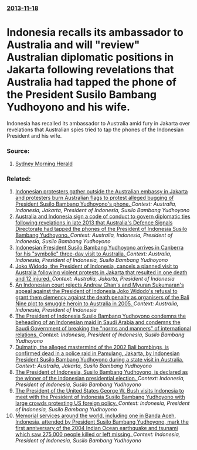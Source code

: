 ### [2013-11-18](/news/2013/11/18/index.md)

# Indonesia recalls its ambassador to Australia and will "review" Australian diplomatic positions in Jakarta following revelations that Australia had tapped the phone of the President Susilo Bambang Yudhoyono and his wife. 

Indonesia has recalled its ambassador to Australia amid fury in Jakarta over revelations that Australian spies tried to tap the phones of the Indonesian President and his wife.


### Source:

1. [Sydney Morning Herald](http://www.smh.com.au/world/indonesia-recalls-ambassador-to-australia-over-spying-claim-20131118-2xr5x.html)

### Related:

1. [Indonesian protesters gather outside the Australian embassy in Jakarta and protesters burn Australian flags to protest alleged bugging of President Susilo Bambang Yudhoyono's phone. ](/news/2013/11/21/indonesian-protesters-gather-outside-the-australian-embassy-in-jakarta-and-protesters-burn-australian-flags-to-protest-alleged-bugging-of-pr.md) _Context: Australia, Indonesia, Jakarta, President of Indonesia, Susilo Bambang Yudhoyono_
2. [Australia and Indonesia sign a code of conduct to govern diplomatic ties following revelations in late 2013 that Australia's Defence Signals Directorate had tapped the phones of the President of Indonesia Susilo Bambang Yudhoyono. ](/news/2014/08/28/australia-and-indonesia-sign-a-code-of-conduct-to-govern-diplomatic-ties-following-revelations-in-late-2013-that-australia-s-defence-signals.md) _Context: Australia, Indonesia, President of Indonesia, Susilo Bambang Yudhoyono_
3. [Indonesian President Susilo Bambang Yudhoyono arrives in Canberra for his "symbolic" three-day visit to Australia. ](/news/2010/03/9/indonesian-president-susilo-bambang-yudhoyono-arrives-in-canberra-for-his-symbolic-three-day-visit-to-australia.md) _Context: Australia, Indonesia, President of Indonesia, Susilo Bambang Yudhoyono_
4. [Joko Widodo, the President of Indonesia, cancels a planned visit to Australia following violent protests in Jakarta that resulted in one death and 12 injured. ](/news/2016/11/5/joko-widodo-the-president-of-indonesia-cancels-a-planned-visit-to-australia-following-violent-protests-in-jakarta-that-resulted-in-one-dea.md) _Context: Australia, Jakarta, President of Indonesia_
5. [An Indonesian court rejects Andrew Chan's and Myuran Sukumaran's appeal against the President of Indonesia Joko Widodo's refusal to grant them clemency against the death penalty as organisers of the Bali Nine plot to smuggle heroin to Australia in 2005. ](/news/2015/04/6/an-indonesian-court-rejects-andrew-chan-s-and-myuran-sukumaran-s-appeal-against-the-president-of-indonesia-joko-widodo-s-refusal-to-grant-th.md) _Context: Australia, Indonesia, President of Indonesia_
6. [The President of Indonesia Susilo Bambang Yudhoyono condemns the beheading of an Indonesian maid in Saudi Arabia and condemns the Saudi Government of breaking the "norms and manners" of international relations. ](/news/2011/06/23/the-president-of-indonesia-susilo-bambang-yudhoyono-condemns-the-beheading-of-an-indonesian-maid-in-saudi-arabia-and-condemns-the-saudi-gove.md) _Context: Indonesia, President of Indonesia, Susilo Bambang Yudhoyono_
7. [Dulmatin, the alleged mastermind of the 2002 Bali bombings, is confirmed dead in a police raid in Pamulang, Jakarta, by Indonesian President Susilo Bambang Yudhoyono during a state visit in Australia. ](/news/2010/03/10/dulmatin-the-alleged-mastermind-of-the-2002-bali-bombings-is-confirmed-dead-in-a-police-raid-in-pamulang-jakarta-by-indonesian-president.md) _Context: Australia, Jakarta, Susilo Bambang Yudhoyono_
8. [ The President of Indonesia, Susilo Bambang Yudhoyono, is declared as the winner of the Indonesian presidential election. ](/news/2009/07/24/the-president-of-indonesia-susilo-bambang-yudhoyono-is-declared-as-the-winner-of-the-indonesian-presidential-election.md) _Context: Indonesia, President of Indonesia, Susilo Bambang Yudhoyono_
9. [ The President of the United States George W. Bush visits Indonesia to meet with the President of Indonesia Susilo Bambang Yudhoyono with large crowds protesting US foreign policy. ](/news/2006/11/20/the-president-of-the-united-states-george-w-bush-visits-indonesia-to-meet-with-the-president-of-indonesia-susilo-bambang-yudhoyono-with-la.md) _Context: Indonesia, President of Indonesia, Susilo Bambang Yudhoyono_
10. [ Memorial services around the world, including one in Banda Aceh, Indonesia, attended by President Susilo Bambang Yudhoyono, mark the first anniversary of the 2004 Indian Ocean earthquake and tsunami which saw 275,000 people killed or left missing. ](/news/2005/12/26/memorial-services-around-the-world-including-one-in-banda-aceh-indonesia-attended-by-president-susilo-bambang-yudhoyono-mark-the-first.md) _Context: Indonesia, President of Indonesia, Susilo Bambang Yudhoyono_
